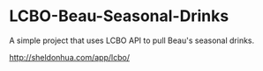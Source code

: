 # LCBO-Beau-Seasonal-Drinks

A simple project that uses LCBO API to pull Beau's seasonal drinks.

http://sheldonhua.com/app/lcbo/
